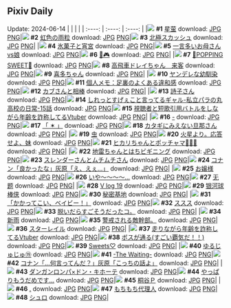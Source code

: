 ## Pixiv Daily
Update: 2024-06-14
|      |      |      |
| :----: | :----: | :----: |
|![](https://pixiv.microyu.workers.dev/c/240x480/img-master/img/2024/06/12/10/39/43/119566944_p0_master1200.jpg) **#1** [星萤](https://www.pixiv.net/artworks/119566944) download: [JPG](https://pixiv.microyu.workers.dev/img-original/img/2024/06/12/10/39/43/119566944_p0.jpg) [PNG](https://pixiv.microyu.workers.dev/img-original/img/2024/06/12/10/39/43/119566944_p0.png)|![](https://pixiv.microyu.workers.dev/c/240x480/img-master/img/2024/06/12/00/00/30/119557309_p0_master1200.jpg) **#2** [虹色の雨粒](https://www.pixiv.net/artworks/119557309) download: [JPG](https://pixiv.microyu.workers.dev/img-original/img/2024/06/12/00/00/30/119557309_p0.jpg) [PNG](https://pixiv.microyu.workers.dev/img-original/img/2024/06/12/00/00/30/119557309_p0.png)|![](https://pixiv.microyu.workers.dev/c/240x480/img-master/img/2024/06/12/21/35/37/119579799_p0_master1200.jpg) **#3** [北極スカッシュ](https://www.pixiv.net/artworks/119579799) download: [JPG](https://pixiv.microyu.workers.dev/img-original/img/2024/06/12/21/35/37/119579799_p0.jpg) [PNG](https://pixiv.microyu.workers.dev/img-original/img/2024/06/12/21/35/37/119579799_p0.png)|
|![](https://pixiv.microyu.workers.dev/c/240x480/img-master/img/2024/06/12/00/00/25/119557281_p0_master1200.jpg) **#4** [氷菓子と宵宮](https://www.pixiv.net/artworks/119557281) download: [JPG](https://pixiv.microyu.workers.dev/img-original/img/2024/06/12/00/00/25/119557281_p0.jpg) [PNG](https://pixiv.microyu.workers.dev/img-original/img/2024/06/12/00/00/25/119557281_p0.png)|![](https://pixiv.microyu.workers.dev/c/240x480/img-master/img/2024/06/12/00/04/17/119557666_p0_master1200.jpg) **#5** [一言多いお母さんvs娘](https://www.pixiv.net/artworks/119557666) download: [JPG](https://pixiv.microyu.workers.dev/img-original/img/2024/06/12/00/04/17/119557666_p0.jpg) [PNG](https://pixiv.microyu.workers.dev/img-original/img/2024/06/12/00/04/17/119557666_p0.png)|![](https://pixiv.microyu.workers.dev/c/240x480/img-master/img/2024/06/13/00/00/35/119584588_p0_master1200.jpg) **#6** [🐰🎮](https://www.pixiv.net/artworks/119584588) download: [JPG](https://pixiv.microyu.workers.dev/img-original/img/2024/06/13/00/00/35/119584588_p0.jpg) [PNG](https://pixiv.microyu.workers.dev/img-original/img/2024/06/13/00/00/35/119584588_p0.png)|
|![](https://pixiv.microyu.workers.dev/c/240x480/img-master/img/2024/06/13/00/00/47/119584629_p0_master1200.jpg) **#7** [🍬POPPING SWEET🍭](https://www.pixiv.net/artworks/119584629) download: [JPG](https://pixiv.microyu.workers.dev/img-original/img/2024/06/13/00/00/47/119584629_p0.jpg) [PNG](https://pixiv.microyu.workers.dev/img-original/img/2024/06/13/00/00/47/119584629_p0.png)|![](https://pixiv.microyu.workers.dev/c/240x480/img-master/img/2024/06/12/02/30/21/119561139_p0_master1200.jpg) **#8** [高飛車ドレイちゃん　来客](https://www.pixiv.net/artworks/119561139) download: [JPG](https://pixiv.microyu.workers.dev/img-original/img/2024/06/12/02/30/21/119561139_p0.jpg) [PNG](https://pixiv.microyu.workers.dev/img-original/img/2024/06/12/02/30/21/119561139_p0.png)|![](https://pixiv.microyu.workers.dev/c/240x480/img-master/img/2024/06/12/00/13/37/119558012_p0_master1200.jpg) **#9** [喜多ちゃん](https://www.pixiv.net/artworks/119558012) download: [JPG](https://pixiv.microyu.workers.dev/img-original/img/2024/06/12/00/13/37/119558012_p0.jpg) [PNG](https://pixiv.microyu.workers.dev/img-original/img/2024/06/12/00/13/37/119558012_p0.png)|
|![](https://pixiv.microyu.workers.dev/c/240x480/img-master/img/2024/06/12/20/00/31/119576912_p0_master1200.jpg) **#10** [ヤンデレな幼馴染](https://www.pixiv.net/artworks/119576912) download: [JPG](https://pixiv.microyu.workers.dev/img-original/img/2024/06/12/20/00/31/119576912_p0.jpg) [PNG](https://pixiv.microyu.workers.dev/img-original/img/2024/06/12/20/00/31/119576912_p0.png)|![](https://pixiv.microyu.workers.dev/c/240x480/img-master/img/2024/06/13/06/00/06/119590519_p0_master1200.jpg) **#11** [個人メモ：足裏のよくある違和感](https://www.pixiv.net/artworks/119590519) download: [JPG](https://pixiv.microyu.workers.dev/img-original/img/2024/06/13/06/00/06/119590519_p0.jpg) [PNG](https://pixiv.microyu.workers.dev/img-original/img/2024/06/13/06/00/06/119590519_p0.png)|![](https://pixiv.microyu.workers.dev/c/240x480/img-master/img/2024/06/13/18/09/26/119601267_p0_master1200.jpg) **#12** [カブさんと相棒](https://www.pixiv.net/artworks/119601267) download: [JPG](https://pixiv.microyu.workers.dev/img-original/img/2024/06/13/18/09/26/119601267_p0.jpg) [PNG](https://pixiv.microyu.workers.dev/img-original/img/2024/06/13/18/09/26/119601267_p0.png)|
|![](https://pixiv.microyu.workers.dev/c/240x480/img-master/img/2024/06/13/00/31/16/119585962_p0_master1200.jpg) **#13** [詩子さん](https://www.pixiv.net/artworks/119585962) download: [JPG](https://pixiv.microyu.workers.dev/img-original/img/2024/06/13/00/31/16/119585962_p0.jpg) [PNG](https://pixiv.microyu.workers.dev/img-original/img/2024/06/13/00/31/16/119585962_p0.png)|![](https://pixiv.microyu.workers.dev/c/240x480/img-master/img/2024/06/13/00/06/25/119585093_p0_master1200.jpg) **#14** [しれっとすげぇこと言ってるギャル-私立パラの丸高校の日常-15話](https://www.pixiv.net/artworks/119585093) download: [JPG](https://pixiv.microyu.workers.dev/img-original/img/2024/06/13/00/06/25/119585093_p0.jpg) [PNG](https://pixiv.microyu.workers.dev/img-original/img/2024/06/13/00/06/25/119585093_p0.png)|![](https://pixiv.microyu.workers.dev/c/240x480/img-master/img/2024/06/12/20/30/52/119577789_p0_master1200.jpg) **#15** [視聴者と短歌引用バトルをしながら年齢を詐称してるVtuber](https://www.pixiv.net/artworks/119577789) download: [JPG](https://pixiv.microyu.workers.dev/img-original/img/2024/06/12/20/30/52/119577789_p0.jpg) [PNG](https://pixiv.microyu.workers.dev/img-original/img/2024/06/12/20/30/52/119577789_p0.png)|
|![](https://pixiv.microyu.workers.dev/c/240x480/img-master/img/2024/06/13/00/00/34/119584586_p0_master1200.jpg) **#16** [-](https://www.pixiv.net/artworks/119584586) download: [JPG](https://pixiv.microyu.workers.dev/img-original/img/2024/06/13/00/00/34/119584586_p0.jpg) [PNG](https://pixiv.microyu.workers.dev/img-original/img/2024/06/13/00/00/34/119584586_p0.png)|![](https://pixiv.microyu.workers.dev/c/240x480/img-master/img/2024/06/12/21/37/53/119579854_p0_master1200.jpg) **#17** [「 ✶ 」](https://www.pixiv.net/artworks/119579854) download: [JPG](https://pixiv.microyu.workers.dev/img-original/img/2024/06/12/21/37/53/119579854_p0.jpg) [PNG](https://pixiv.microyu.workers.dev/img-original/img/2024/06/12/21/37/53/119579854_p0.png)|![](https://pixiv.microyu.workers.dev/c/240x480/img-master/img/2024/06/13/00/04/29/119584998_p0_master1200.jpg) **#18** [カタギにみえない旦那さん](https://www.pixiv.net/artworks/119584998) download: [JPG](https://pixiv.microyu.workers.dev/img-original/img/2024/06/13/00/04/29/119584998_p0.jpg) [PNG](https://pixiv.microyu.workers.dev/img-original/img/2024/06/13/00/04/29/119584998_p0.png)|
|![](https://pixiv.microyu.workers.dev/c/240x480/img-master/img/2024/06/12/11/42/39/119567817_p0_master1200.jpg) **#19** [虫](https://www.pixiv.net/artworks/119567817) download: [JPG](https://pixiv.microyu.workers.dev/img-original/img/2024/06/12/11/42/39/119567817_p0.jpg) [PNG](https://pixiv.microyu.workers.dev/img-original/img/2024/06/12/11/42/39/119567817_p0.png)|![](https://pixiv.microyu.workers.dev/c/240x480/img-master/img/2024/06/12/00/00/28/119557297_p0_master1200.jpg) **#20** [火星より。応答せよ、妹](https://www.pixiv.net/artworks/119557297) download: [JPG](https://pixiv.microyu.workers.dev/img-original/img/2024/06/12/00/00/28/119557297_p0.jpg) [PNG](https://pixiv.microyu.workers.dev/img-original/img/2024/06/12/00/00/28/119557297_p0.png)|![](https://pixiv.microyu.workers.dev/c/240x480/img-master/img/2024/06/12/01/30/45/119560124_p0_master1200.jpg) **#21** [ヒカリちゃんとポッチャマ💙🌟🍨](https://www.pixiv.net/artworks/119560124) download: [JPG](https://pixiv.microyu.workers.dev/img-original/img/2024/06/12/01/30/45/119560124_p0.jpg) [PNG](https://pixiv.microyu.workers.dev/img-original/img/2024/06/12/01/30/45/119560124_p0.png)|
|![](https://pixiv.microyu.workers.dev/c/240x480/img-master/img/2024/06/13/12/30/21/119595708_p0_master1200.jpg) **#22** [地雷ちゃんとはちビギニング](https://www.pixiv.net/artworks/119595708) download: [JPG](https://pixiv.microyu.workers.dev/img-original/img/2024/06/13/12/30/21/119595708_p0.jpg) [PNG](https://pixiv.microyu.workers.dev/img-original/img/2024/06/13/12/30/21/119595708_p0.png)|![](https://pixiv.microyu.workers.dev/c/240x480/img-master/img/2024/06/12/20/49/46/119578238_p0_master1200.jpg) **#23** [スレンダーさんとムチムチさん](https://www.pixiv.net/artworks/119578238) download: [JPG](https://pixiv.microyu.workers.dev/img-original/img/2024/06/12/20/49/46/119578238_p0.jpg) [PNG](https://pixiv.microyu.workers.dev/img-original/img/2024/06/12/20/49/46/119578238_p0.png)|![](https://pixiv.microyu.workers.dev/c/240x480/img-master/img/2024/06/12/17/54/36/119573717_p0_master1200.jpg) **#24** [コナン「良かったな」灰原「え、えぇ…」](https://www.pixiv.net/artworks/119573717) download: [JPG](https://pixiv.microyu.workers.dev/img-original/img/2024/06/12/17/54/36/119573717_p0.jpg) [PNG](https://pixiv.microyu.workers.dev/img-original/img/2024/06/12/17/54/36/119573717_p0.png)|
|![](https://pixiv.microyu.workers.dev/c/240x480/img-master/img/2024/06/13/00/01/01/119584680_p0_master1200.jpg) **#25** [お嬢様](https://www.pixiv.net/artworks/119584680) download: [JPG](https://pixiv.microyu.workers.dev/img-original/img/2024/06/13/00/01/01/119584680_p0.jpg) [PNG](https://pixiv.microyu.workers.dev/img-original/img/2024/06/13/00/01/01/119584680_p0.png)|![](https://pixiv.microyu.workers.dev/c/240x480/img-master/img/2024/06/12/00/00/35/119557331_p0_master1200.jpg) **#26** [いや〜〜〜〜…](https://www.pixiv.net/artworks/119557331) download: [JPG](https://pixiv.microyu.workers.dev/img-original/img/2024/06/12/00/00/35/119557331_p0.jpg) [PNG](https://pixiv.microyu.workers.dev/img-original/img/2024/06/12/00/00/35/119557331_p0.png)|![](https://pixiv.microyu.workers.dev/c/240x480/img-master/img/2024/06/13/11/33/25/119594735_p0_master1200.jpg) **#27** [无题](https://www.pixiv.net/artworks/119594735) download: [JPG](https://pixiv.microyu.workers.dev/img-original/img/2024/06/13/11/33/25/119594735_p0.jpg) [PNG](https://pixiv.microyu.workers.dev/img-original/img/2024/06/13/11/33/25/119594735_p0.png)|
|![](https://pixiv.microyu.workers.dev/c/240x480/img-master/img/2024/06/12/01/14/08/119559769_p0_master1200.jpg) **#28** [V log 19](https://www.pixiv.net/artworks/119559769) download: [JPG](https://pixiv.microyu.workers.dev/img-original/img/2024/06/12/01/14/08/119559769_p0.jpg) [PNG](https://pixiv.microyu.workers.dev/img-original/img/2024/06/12/01/14/08/119559769_p0.png)|![](https://pixiv.microyu.workers.dev/c/240x480/img-master/img/2024/06/12/18/52/14/119575138_p0_master1200.jpg) **#29** [银河球棒侠](https://www.pixiv.net/artworks/119575138) download: [JPG](https://pixiv.microyu.workers.dev/img-original/img/2024/06/12/18/52/14/119575138_p0.jpg) [PNG](https://pixiv.microyu.workers.dev/img-original/img/2024/06/12/18/52/14/119575138_p0.png)|![](https://pixiv.microyu.workers.dev/c/240x480/img-master/img/2024/06/12/00/00/49/119557373_p0_master1200.jpg) **#30** [秘密基地](https://www.pixiv.net/artworks/119557373) download: [JPG](https://pixiv.microyu.workers.dev/img-original/img/2024/06/12/00/00/49/119557373_p0.jpg) [PNG](https://pixiv.microyu.workers.dev/img-original/img/2024/06/12/00/00/49/119557373_p0.png)|
|![](https://pixiv.microyu.workers.dev/c/240x480/img-master/img/2024/06/12/21/54/49/119580412_p0_master1200.jpg) **#31** [「かかってこい、ベイビー！」](https://www.pixiv.net/artworks/119580412) download: [JPG](https://pixiv.microyu.workers.dev/img-original/img/2024/06/12/21/54/49/119580412_p0.jpg) [PNG](https://pixiv.microyu.workers.dev/img-original/img/2024/06/12/21/54/49/119580412_p0.png)|![](https://pixiv.microyu.workers.dev/c/240x480/img-master/img/2024/06/13/10/59/34/119594240_p0_master1200.jpg) **#32** [ススス](https://www.pixiv.net/artworks/119594240) download: [JPG](https://pixiv.microyu.workers.dev/img-original/img/2024/06/13/10/59/34/119594240_p0.jpg) [PNG](https://pixiv.microyu.workers.dev/img-original/img/2024/06/13/10/59/34/119594240_p0.png)|![](https://pixiv.microyu.workers.dev/c/240x480/img-master/img/2024/06/13/18/38/58/119601784_p0_master1200.jpg) **#33** [脱いだらすごそうだったコ。](https://www.pixiv.net/artworks/119601784) download: [JPG](https://pixiv.microyu.workers.dev/img-original/img/2024/06/13/18/38/58/119601784_p0.jpg) [PNG](https://pixiv.microyu.workers.dev/img-original/img/2024/06/13/18/38/58/119601784_p0.png)|
|![](https://pixiv.microyu.workers.dev/c/240x480/img-master/img/2024/06/13/00/00/02/119584479_p0_master1200.jpg) **#34** [新雨](https://www.pixiv.net/artworks/119584479) download: [JPG](https://pixiv.microyu.workers.dev/img-original/img/2024/06/13/00/00/02/119584479_p0.jpg) [PNG](https://pixiv.microyu.workers.dev/img-original/img/2024/06/13/00/00/02/119584479_p0.png)|![](https://pixiv.microyu.workers.dev/c/240x480/img-master/img/2024/06/13/02/01/27/119587886_p0_master1200.jpg) **#35** [警戒される敵幹部。](https://www.pixiv.net/artworks/119587886) download: [JPG](https://pixiv.microyu.workers.dev/img-original/img/2024/06/13/02/01/27/119587886_p0.jpg) [PNG](https://pixiv.microyu.workers.dev/img-original/img/2024/06/13/02/01/27/119587886_p0.png)|![](https://pixiv.microyu.workers.dev/c/240x480/img-master/img/2024/06/12/16/57/00/119572579_p0_master1200.jpg) **#36** [スターレイル](https://www.pixiv.net/artworks/119572579) download: [JPG](https://pixiv.microyu.workers.dev/img-original/img/2024/06/12/16/57/00/119572579_p0.jpg) [PNG](https://pixiv.microyu.workers.dev/img-original/img/2024/06/12/16/57/00/119572579_p0.png)|
|![](https://pixiv.microyu.workers.dev/c/240x480/img-master/img/2024/06/13/21/08/55/119606038_p0_master1200.jpg) **#37** [走りながら年齢を詐称してるVtuber](https://www.pixiv.net/artworks/119606038) download: [JPG](https://pixiv.microyu.workers.dev/img-original/img/2024/06/13/21/08/55/119606038_p0.jpg) [PNG](https://pixiv.microyu.workers.dev/img-original/img/2024/06/13/21/08/55/119606038_p0.png)|![](https://pixiv.microyu.workers.dev/c/240x480/img-master/img/2024/06/13/00/07/48/119585141_p0_master1200.jpg) **#38** [ボスが通る(すごい覇気だ！！)](https://www.pixiv.net/artworks/119585141) download: [JPG](https://pixiv.microyu.workers.dev/img-original/img/2024/06/13/00/07/48/119585141_p0.jpg) [PNG](https://pixiv.microyu.workers.dev/img-original/img/2024/06/13/00/07/48/119585141_p0.png)|![](https://pixiv.microyu.workers.dev/c/240x480/img-master/img/2024/06/13/00/17/49/119585498_p0_master1200.jpg) **#39** [Sweets♡](https://www.pixiv.net/artworks/119585498) download: [JPG](https://pixiv.microyu.workers.dev/img-original/img/2024/06/13/00/17/49/119585498_p0.jpg) [PNG](https://pixiv.microyu.workers.dev/img-original/img/2024/06/13/00/17/49/119585498_p0.png)|
|![](https://pixiv.microyu.workers.dev/c/240x480/img-master/img/2024/06/13/18/18/03/119601450_p0_master1200.jpg) **#40** [ゆるじゅじゅ⑲](https://www.pixiv.net/artworks/119601450) download: [JPG](https://pixiv.microyu.workers.dev/img-original/img/2024/06/13/18/18/03/119601450_p0.jpg) [PNG](https://pixiv.microyu.workers.dev/img-original/img/2024/06/13/18/18/03/119601450_p0.png)|![](https://pixiv.microyu.workers.dev/c/240x480/img-master/img/2024/06/12/00/30/01/119558538_p0_master1200.jpg) **#41** [-The Waiting-](https://www.pixiv.net/artworks/119558538) download: [JPG](https://pixiv.microyu.workers.dev/img-original/img/2024/06/12/00/30/01/119558538_p0.jpg) [PNG](https://pixiv.microyu.workers.dev/img-original/img/2024/06/12/00/30/01/119558538_p0.png)|![](https://pixiv.microyu.workers.dev/c/240x480/img-master/img/2024/06/13/13/14/39/119596370_p0_master1200.jpg) **#42** [コナン「…何言ってんだ？」灰原「こっちの話よ」](https://www.pixiv.net/artworks/119596370) download: [JPG](https://pixiv.microyu.workers.dev/img-original/img/2024/06/13/13/14/39/119596370_p0.jpg) [PNG](https://pixiv.microyu.workers.dev/img-original/img/2024/06/13/13/14/39/119596370_p0.png)|
|![](https://pixiv.microyu.workers.dev/c/240x480/img-master/img/2024/06/12/18/50/03/119575098_p0_master1200.jpg) **#43** [ダンガンロンパ×ドン・キホーテ](https://www.pixiv.net/artworks/119575098) download: [JPG](https://pixiv.microyu.workers.dev/img-original/img/2024/06/12/18/50/03/119575098_p0.jpg) [PNG](https://pixiv.microyu.workers.dev/img-original/img/2024/06/12/18/50/03/119575098_p0.png)|![](https://pixiv.microyu.workers.dev/c/240x480/img-master/img/2024/06/12/19/16/47/119575746_p0_master1200.jpg) **#44** [やっぱりもうだめです…](https://www.pixiv.net/artworks/119575746) download: [JPG](https://pixiv.microyu.workers.dev/img-original/img/2024/06/12/19/16/47/119575746_p0.jpg) [PNG](https://pixiv.microyu.workers.dev/img-original/img/2024/06/12/19/16/47/119575746_p0.png)|![](https://pixiv.microyu.workers.dev/c/240x480/img-master/img/2024/06/13/23/41/45/119610914_p0_master1200.jpg) **#45** [桐谷Ｐ](https://www.pixiv.net/artworks/119610914) download: [JPG](https://pixiv.microyu.workers.dev/img-original/img/2024/06/13/23/41/45/119610914_p0.jpg) [PNG](https://pixiv.microyu.workers.dev/img-original/img/2024/06/13/23/41/45/119610914_p0.png)|
|![](https://pixiv.microyu.workers.dev/c/240x480/img-master/img/2024/06/12/00/00/31/119557313_p0_master1200.jpg) **#46** [.](https://www.pixiv.net/artworks/119557313) download: [JPG](https://pixiv.microyu.workers.dev/img-original/img/2024/06/12/00/00/31/119557313_p0.jpg) [PNG](https://pixiv.microyu.workers.dev/img-original/img/2024/06/12/00/00/31/119557313_p0.png)|![](https://pixiv.microyu.workers.dev/c/240x480/img-master/img/2024/06/12/23/16/53/119583151_p0_master1200.jpg) **#47** [もちもち代理人](https://www.pixiv.net/artworks/119583151) download: [JPG](https://pixiv.microyu.workers.dev/img-original/img/2024/06/12/23/16/53/119583151_p0.jpg) [PNG](https://pixiv.microyu.workers.dev/img-original/img/2024/06/12/23/16/53/119583151_p0.png)|![](https://pixiv.microyu.workers.dev/c/240x480/img-master/img/2024/06/12/01/55/29/119560556_p0_master1200.jpg) **#48** [シュロ](https://www.pixiv.net/artworks/119560556) download: [JPG](https://pixiv.microyu.workers.dev/img-original/img/2024/06/12/01/55/29/119560556_p0.jpg) [PNG](https://pixiv.microyu.workers.dev/img-original/img/2024/06/12/01/55/29/119560556_p0.png)|
